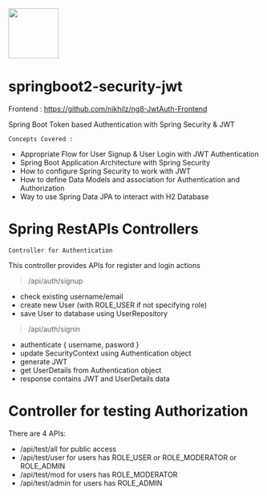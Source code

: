 
<img src="https://raw.githubusercontent.com/nikhilz/ng8-myEMS/master/src/assets/images/logo-small.jpg" width="100" height="100">

# springboot2-security-jwt

Frontend : https://github.com/nikhilz/ng8-JwtAuth-Frontend

 Spring Boot Token based Authentication with Spring Security & JWT
 
  `Concepts Covered :`
 
- Appropriate Flow for User Signup & User Login with JWT Authentication
- Spring Boot Application Architecture with Spring Security
- How to configure Spring Security to work with JWT
- How to define Data Models and association for Authentication and Authorization
- Way to use Spring Data JPA to interact with H2 Database

# Spring RestAPIs Controllers

`Controller for Authentication`

 This controller provides APIs for register and login actions
 > /api/auth/signup
- check existing username/email
- create new User (with ROLE_USER if not specifying role)
- save User to database using UserRepository

 > /api/auth/signin
- authenticate { username, pasword }
- update SecurityContext using Authentication object
- generate JWT
- get UserDetails from Authentication object
- response contains JWT and UserDetails data

# Controller for testing Authorization

There are 4 APIs:
- /api/test/all for public access
- /api/test/user for users has ROLE_USER or ROLE_MODERATOR or ROLE_ADMIN
- /api/test/mod for users has ROLE_MODERATOR
- /api/test/admin for users has ROLE_ADMIN
